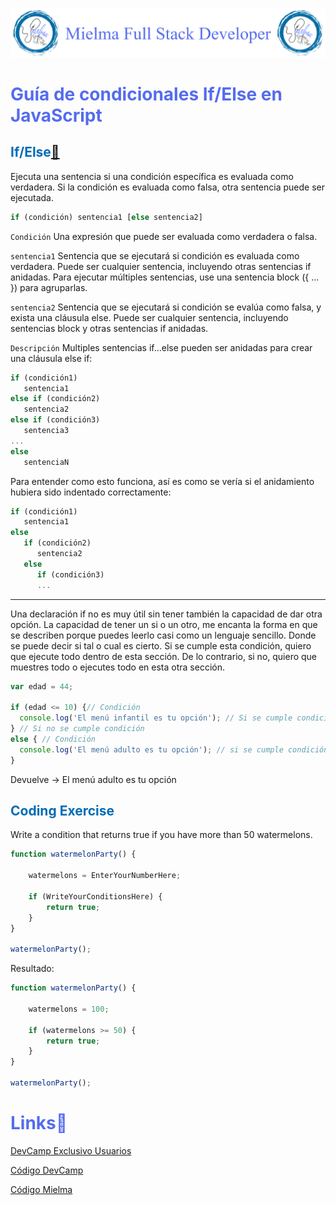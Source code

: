 ![Logo Mielma](logo/Logo_Encabezado.png)

# <b><font color="#556CEE">Guía de condicionales If/Else en JavaScript</font></b>

## <b><font color="#006cb5">If/Else[🔗](https://developer.mozilla.org/es/docs/Web/JavaScript/Reference/Statements/if...else)</font></b>

Ejecuta una sentencia si una condición específica es evaluada como verdadera. Si la condición es evaluada como falsa, otra sentencia puede ser ejecutada.
```js
if (condición) sentencia1 [else sentencia2]
```
`Condición`
Una expresión que puede ser evaluada como verdadera o falsa.

`sentencia1`
Sentencia que se ejecutará si condición es evaluada como verdadera. Puede ser cualquier sentencia, incluyendo otras sentencias if anidadas. Para ejecutar múltiples sentencias, use una sentencia block ({ ... }) para agruparlas.

`sentencia2`
Sentencia que se ejecutará si condición se evalúa como falsa, y exista una cláusula else. Puede ser cualquier sentencia, incluyendo sentencias block y otras sentencias if anidadas.

`Descripción`
Multiples sentencias if...else pueden ser anidadas para crear una cláusula else if:
```js
if (condición1)
   sentencia1
else if (condición2)
   sentencia2
else if (condición3)
   sentencia3
...
else
   sentenciaN
```
Para entender como esto funciona, así es como se vería si el anidamiento hubiera sido indentado correctamente:
```js
if (condición1)
   sentencia1
else
   if (condición2)
      sentencia2
   else
      if (condición3)
      ...
```
---
Una declaración if no es muy útil sin tener también la capacidad de dar otra opción. La capacidad de tener un si o un otro, me encanta la forma en que se describen porque puedes leerlo casi como un lenguaje sencillo. Donde se puede decir si tal o cual es cierto. Si se cumple esta condición, quiero que ejecute todo dentro de esta sección. De lo contrario, si no, quiero que muestres todo o ejecutes todo en esta otra sección.
```js
var edad = 44;

if (edad <= 10) {// Condición
  console.log('El menú infantil es tu opción'); // Si se cumple condición
} // Si no se cumple condición
else { // Condición
  console.log('El menú adulto es tu opción'); // si se cumple condición
}
```
Devuelve → El menú adulto es tu opción


## <b><font color="#006cb5">Coding Exercise</font></b>
Write a condition that returns true if you have more than 50 watermelons.
```js
function watermelonParty() {
    
    watermelons = EnterYourNumberHere;
    
    if (WriteYourConditionsHere) {
        return true;
    }
}

watermelonParty();
```
Resultado:
```js
function watermelonParty() {
    
    watermelons = 100;
    
    if (watermelons >= 50) {
        return true;
    }
}

watermelonParty();
```

# <b><font color="#556CEE">Links🔗</font></b>

[DevCamp Exclusivo Usuarios](https://basque.devcamp.com/pt-full-stack-development-javascript-python-react/guide/guide-if-else-conditionals-javascript)  

[Código DevCamp](https://github.com/rails-camp/javascript-programming/blob/master/section_c_02_if_else_conditionals.js)

[Código Mielma](https://codepen.io/ElizabethMaranon/pen/rNgyGmM)